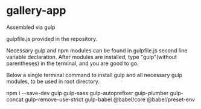 # gallery-app

Assembled via gulp

gulpfile.js provided in the repository.

Necessary gulp and npm modules can be found in gulpfile.js second line variable declaration.
After modules are installed, type "gulp"(without parentheses) in the terminal, and you are good to go.



Below a single terminal command to install gulp and all necessary gulp modules, to be used in root directory.

npm i --save-dev gulp gulp-sass gulp-autoprefixer gulp-plumber gulp-concat gulp-remove-use-strict gulp-babel @babel/core @babel/preset-env